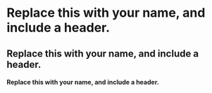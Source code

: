 # Replace this with your name, and include a header.
## Replace this with your name, and include a header.
#### Replace this with your name, and include a header.
